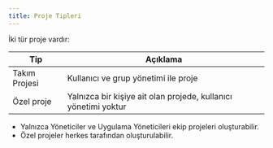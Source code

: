 ```yaml
---
title: Proje Tipleri
---
```


İki tür proje vardır:

| Tip               | Açıklama                                                              |
|-------------------|-----------------------------------------------------------------------|
| Takım Projesi     | Kullanıcı ve grup yönetimi ile proje                                  |
| Özel proje        | Yalnızca bir kişiye ait olan projede, kullanıcı yönetimi yoktur       |

- Yalnızca Yöneticiler ve Uygulama Yöneticileri ekip projeleri oluşturabilir.
- Özel projeler herkes tarafından oluşturulabilir.
